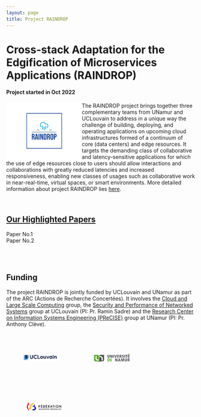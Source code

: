 ```yaml
---
layout: page
title: Project RAINDROP
---
```


<h1>Cross-stack Adaptation for the Edgification of Microservices Applications (RAINDROP)</h1>

<h4>Project started in Oct 2022</h4>

<a><img src="/images/raindrop-logo.png" height="40%" width="40%" style="float: left;"></a>The RAINDROP project brings together three complementary teams from UNamur and UCLouvain to address in a unique way the challenge of building, deploying, and operating applications on upcoming cloud infrastructures formed of a continuum of core (data centers) and edge resources. It targets the demanding class of collaborative and latency-sensitive applications for which the use of edge resources close to users should allow interactions and collaborations with greatly reduced latencies and increased responsiveness, enabling new classes of usages such as collaborative work in near-real-time, virtual spaces, or smart environments. More detailed information about project RAINDROP lies [here](/Project_Description).

<br/>



  <h2>
  <a href="/Published_Papers">Our Highlighted Papers</a>
  </h2>

  Paper No.1
  <br/>
  Paper No.2

<br/>
<br/>

<h2>Funding</h2>

<div class="container">
  The project RAINDROP is jointly funded by UCLouvain and UNamur as part of the ARC (Actions de Recherche Concertées). It involves the <a href="https://cloudlargescale-uclouvain.github.io/">Cloud and Large Scale Computing</a> group, the <a href="https://secperf-uclouvain.bitbucket.io/">Security and Performance of Networked Systems</a> group at UCLouvain (PI: Pr. Ramin Sadre) and the <a href="https://www.unamur.be/en/precise/">Research Center on Information Systems Engineering (PReCISE)</a> group at UNamur (PI: Pr. Anthony Clève).

</div>

<br/>


<div>
  <img src="/images/logo_UCLouvain_small.jpg" height="20%" width="20%" style="float: left; margin: 50px 40px; vertical-align: top">
  <img src="/images/logo_UNamur_small.png" height="20%" width="20%" style="float: left; margin: 50px 50px; vertical-align: top">
  <img src="/images/logo_fwb.jpg" height="20%" width="20%" style="float: left; margin: 50px 50px; vertical-align: top">
</div>

<br/>
<br/>